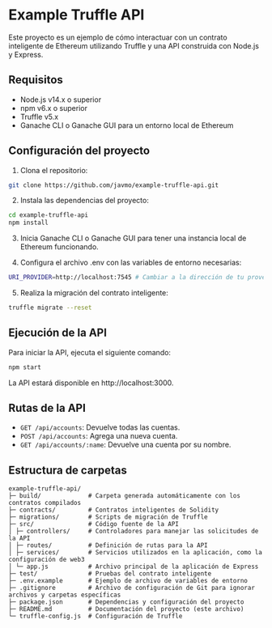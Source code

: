 # Example Truffle API

Este proyecto es un ejemplo de cómo interactuar con un contrato inteligente de Ethereum utilizando Truffle y una API construida con Node.js y Express.

## Requisitos

- Node.js v14.x o superior
- npm v6.x o superior
- Truffle v5.x
- Ganache CLI o Ganache GUI para un entorno local de Ethereum

## Configuración del proyecto

1. Clona el repositorio:

```sh
git clone https://github.com/javmo/example-truffle-api.git
```

2. Instala las dependencias del proyecto:
```sh
cd example-truffle-api
npm install
```

3. Inicia Ganache CLI o Ganache GUI para tener una instancia local de Ethereum funcionando.

4. Configura el archivo .env con las variables de entorno necesarias:
```sh 
URI_PROVIDER=http://localhost:7545 # Cambiar a la dirección de tu proveedor Ethereum
```

5. Realiza la migración del contrato inteligente:
```sh 
truffle migrate --reset
```

## Ejecución de la API
Para iniciar la API, ejecuta el siguiente comando:

```sh
npm start
```

La API estará disponible en http://localhost:3000.

## Rutas de la API
- `GET /api/accounts`: Devuelve todas las cuentas.
- `POST /api/accounts`: Agrega una nueva cuenta.
- `GET /api/accounts/:name`: Devuelve una cuenta por su nombre.

## Estructura de carpetas
```
example-truffle-api/
├─ build/             # Carpeta generada automáticamente con los contratos compilados
├─ contracts/         # Contratos inteligentes de Solidity
├─ migrations/        # Scripts de migración de Truffle
├─ src/               # Código fuente de la API
│ ├─ controllers/     # Controladores para manejar las solicitudes de la API
│ ├─ routes/          # Definición de rutas para la API
│ ├─ services/        # Servicios utilizados en la aplicación, como la configuración de web3
│ └─ app.js           # Archivo principal de la aplicación de Express
├─ test/              # Pruebas del contrato inteligente
├─ .env.example       # Ejemplo de archivo de variables de entorno
├─ .gitignore         # Archivo de configuración de Git para ignorar archivos y carpetas específicas
├─ package.json       # Dependencias y configuración del proyecto
├─ README.md          # Documentación del proyecto (este archivo)
└─ truffle-config.js  # Configuración de Truffle
```


